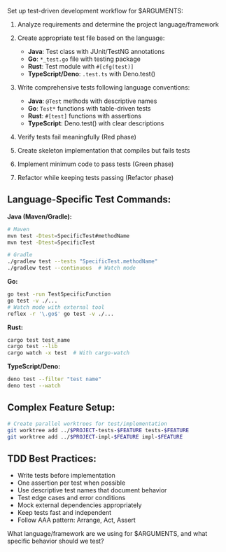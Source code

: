Set up test-driven development workflow for $ARGUMENTS:

1. Analyze requirements and determine the project language/framework
2. Create appropriate test file based on the language:
   - **Java**: Test class with JUnit/TestNG annotations
   - **Go**: `*_test.go` file with testing package
   - **Rust**: Test module with `#[cfg(test)]`
   - **TypeScript/Deno**: `.test.ts` with Deno.test()

3. Write comprehensive tests following language conventions:
   - **Java**: `@Test` methods with descriptive names
   - **Go**: `Test*` functions with table-driven tests
   - **Rust**: `#[test]` functions with assertions
   - **TypeScript**: Deno.test() with clear descriptions

4. Verify tests fail meaningfully (Red phase)
5. Create skeleton implementation that compiles but fails tests
6. Implement minimum code to pass tests (Green phase)
7. Refactor while keeping tests passing (Refactor phase)

## Language-Specific Test Commands:

**Java (Maven/Gradle):**
```bash
# Maven
mvn test -Dtest=SpecificTest#methodName
mvn test -Dtest=SpecificTest

# Gradle
./gradlew test --tests "SpecificTest.methodName"
./gradlew test --continuous  # Watch mode
```

**Go:**
```bash
go test -run TestSpecificFunction
go test -v ./...
# Watch mode with external tool
reflex -r '\.go$' go test -v ./...
```

**Rust:**
```bash
cargo test test_name
cargo test --lib
cargo watch -x test  # With cargo-watch
```

**TypeScript/Deno:**
```bash
deno test --filter "test name"
deno test --watch
```

## Complex Feature Setup:
```bash
# Create parallel worktrees for test/implementation
git worktree add ../$PROJECT-tests-$FEATURE tests-$FEATURE
git worktree add ../$PROJECT-impl-$FEATURE impl-$FEATURE
```

## TDD Best Practices:
- Write tests before implementation
- One assertion per test when possible
- Use descriptive test names that document behavior
- Test edge cases and error conditions
- Mock external dependencies appropriately
- Keep tests fast and independent
- Follow AAA pattern: Arrange, Act, Assert

What language/framework are we using for $ARGUMENTS, and what specific behavior should we test?